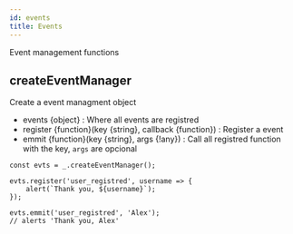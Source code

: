 ```yaml
---
id: events
title: Events
---
```

Event management functions
## createEventManager

Create a event managment object

 - events {object} : Where all events are registred
 - register {function}(key {string}, callback {function}) : Register a event
 - emmit {function}(key {string}, args {!any}) : Call all registred function with the key, `args` are opcional

```
const evts = _.createEventManager();

evts.register('user_registred', username => {
    alert(`Thank you, ${username}`);
});

evts.emmit('user_registred', 'Alex');
// alerts 'Thank you, Alex'

```

